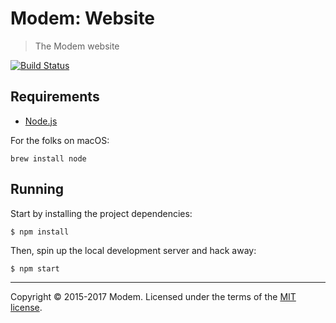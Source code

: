 # Modem: Website

> The Modem website

[![Build Status](https://travis-ci.org/radiomodem/website.svg?branch=master)](https://travis-ci.org/radiomodem/website)

## Requirements

* [Node.js](https://nodejs.org/en/)

For the folks on macOS:

```console
brew install node
```

## Running

Start by installing the project dependencies:

```console
$ npm install
```

Then, spin up the local development server and hack away:

```console
$ npm start
```

---

Copyright &copy; 2015-2017 Modem. Licensed under the terms of the [MIT license](LICENSE.md).
